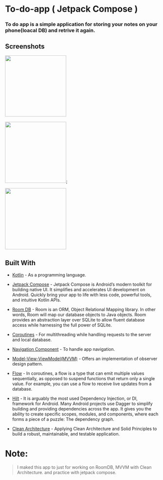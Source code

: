 # To-do-app ( Jetpack Compose )
### To do app is a simple application for storing your notes on your phone(loacal DB) and retrive it again. 

 ## Screenshots
  <img src="https://user-images.githubusercontent.com/62241386/181088806-b77d0859-3a86-41e9-ae66-f928455d9c0e.PNG" width="200">&nbsp; 
  
 <img src="https://user-images.githubusercontent.com/62241386/181088810-4b26fa87-8c16-4fb7-90e7-2e52839d0357.PNG" width="200">; 
    
 <img src="https://user-images.githubusercontent.com/62241386/181088813-ee730404-7792-49dc-8384-a1d09d732601.PNG" width="200">&nbsp; 
      

## Built With

* [Kotlin](https://kotlinlang.org) - As a programming language.

* [Jetpack Compose](https://developer.android.com/jetpack/compose) - Jetpack Compose is Android’s modern toolkit for building native UI. It simplifies and accelerates UI development on Android. Quickly bring your app to life with less code, powerful tools, and intuitive Kotlin APIs.

* [Room DB](https://developer.android.com/jetpack/androidx/releases/room) - Room is an ORM, Object Relational Mapping library. In other words, Room will map our database objects to Java objects. Room provides an abstraction layer over SQLite to allow fluent database access while harnessing the full power of SQLite. 

* [Coroutines](https://developer.android.com/kotlin/coroutines) - For multithreading while handling requests to the server and local database.

* [Navigation Component](https://developer.android.com/guide/navigation/navigation-getting-started) - To handle app navigation.


* [Model-View-ViewModel(MVVM)](https://developer.android.com/topic/architecture) - Offers an implementation of observer design pattern.

* [Flow](https://developer.android.com/kotlin/flow) - In coroutines, a flow is a type that can emit multiple values sequentially, as opposed to suspend functions that return only a single value. For example, you can use a flow to receive live updates from a database.


* [Hilt](https://developer.android.com/training/dependency-injection/hilt-android) - It is arguably the most used Dependency Injection, or DI, framework for Android. Many Android projects use Dagger to simplify building and providing dependencies across the app. It gives you the ability to create specific scopes, modules, and components, where each forms a piece of a puzzle: The dependency graph.

* [Clean Architecture](https://www.raywenderlich.com/3595916-clean-architecture-tutorial-for-android-getting-started) - Applying Clean Architecture and Solid Principles to build a robust, maintainable, and testable application.


# Note:
 > I maked this app to just for working on RoomDB, MVVM with Clean Architecture.
   and practice with jetpack compose.
